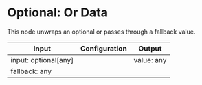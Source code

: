 # Optional: Or Data

This node unwraps an optional or passes through a fallback value.

| Input                | Configuration | Output     |
| -------------------- | ------------- | ---------- |
| input: optional[any] |               | value: any |
| fallback: any        |               |            |
